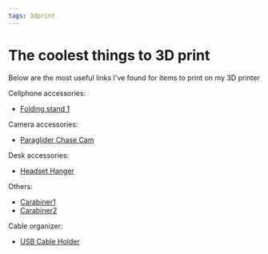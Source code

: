 ```yaml
---
tags: 3dprint
---
```


# The coolest things to 3D print

Below are the most useful links I've found for items to print on my 3D printer

Cellphone accessories:
- [Folding stand 1](https://www.thingiverse.com/thing:692523)

Camera accessories:
- [Paraglider Chase
  Cam](https://cults3d.com/en/3d-model/gadget/camera-suiveuse-pliable-parapente)

Desk accessories:
- [Headset Hanger](https://www.thingiverse.com/thing:5773282)

Others:
- [Carabiner1](https://www.thingiverse.com/thing:1819242)
- [Carabiner2](https://www.thingiverse.com/thing:1008943)

Cable organizer:
- [USB Cable Holder](https://www.thingiverse.com/thing:3022893)